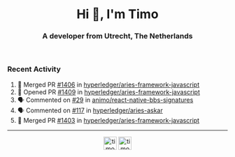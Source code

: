 <h1 align="center">Hi 👋, I'm Timo</h1>
<h3 align="center">A developer from Utrecht, The Netherlands</h3>
<br/>
<!-- https://github.com/rahuldkjain/github-profile-readme-generator --!>

<!--  <p align="left"><img src="https://github-readme-stats.vercel.app/api?username=timoglastra&show_icons=true&count_private=true&" alt="timoglastra" /></p> --!>

<!--
Github language stats
<p align="left"><img src="https://github-readme-stats.vercel.app/api/top-langs/?username=timoglastra&layout=compact" alt="timoglastra" /><p>
-->

<!-- Codestats language stats -->
<!-- <p align="left"><img src="https://codestats-readme.vercel.app/api/top-langs/?username=timoglastra&layout=compact&language_count=12" alt="timoglastra" /><p>    --!>
  
<h3>Recent Activity</h3>

<!--START_SECTION:activity-->
1. 🎉 Merged PR [#1406](https://github.com/hyperledger/aries-framework-javascript/pull/1406) in [hyperledger/aries-framework-javascript](https://github.com/hyperledger/aries-framework-javascript)
2. 💪 Opened PR [#1409](https://github.com/hyperledger/aries-framework-javascript/pull/1409) in [hyperledger/aries-framework-javascript](https://github.com/hyperledger/aries-framework-javascript)
3. 🗣 Commented on [#29](https://github.com/animo/react-native-bbs-signatures/issues/29) in [animo/react-native-bbs-signatures](https://github.com/animo/react-native-bbs-signatures)
4. 🗣 Commented on [#117](https://github.com/hyperledger/aries-askar/issues/117) in [hyperledger/aries-askar](https://github.com/hyperledger/aries-askar)
5. 🎉 Merged PR [#1403](https://github.com/hyperledger/aries-framework-javascript/pull/1403) in [hyperledger/aries-framework-javascript](https://github.com/hyperledger/aries-framework-javascript)
<!--END_SECTION:activity-->

---

<p align="center">
<a href="https://twitter.com/timoglastra" target="blank"><img align="center" src="https://cdn.jsdelivr.net/npm/simple-icons@3.0.1/icons/twitter.svg" alt="timoglastra" height="30" width="30" /></a>
<a href="https://linkedin.com/in/timoglastra" target="blank"><img align="center" src="https://cdn.jsdelivr.net/npm/simple-icons@3.0.1/icons/linkedin.svg" alt="timoglastra" height="30" width="30" /></a>
</p>



